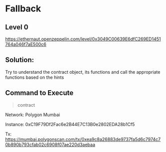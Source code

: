 # Fallback

## Level 0

https://ethernaut.openzeppelin.com/level/0x3049C00639E6dfC269ED1451764a046f7aE500c6

## Solution:

Try to understand the contract object, its functions and call the appropriate functions based on the hints

## Command to Execute

> contract

Network: Polygon Mumbai

Instance: 0xC19F79Df2Fac6e2B44E7C13B0e2802EDA28b1Cf5

Tx: https://mumbai.polygonscan.com/tx/0xea9c8a26883de9737fa5d6c7974c70b890b793cfab02c6908f07ae220d3aebaa
